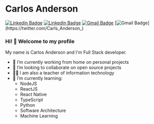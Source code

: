 # Carlos Anderson 

[![Linkedin Badge](https://img.shields.io/badge/-Github-black?style=flat-square&logo=Github&logoColor=white&link=https://github.com/karlscode)](https://github.com/karlscode)
[![Linkedin Badge](https://img.shields.io/badge/-LinkedIn-blue?style=flat-square&logo=Linkedin&logoColor=white&link=https://www.linkedin.com/in/carlos-anderson-ti/)](https://www.linkedin.com/in/carlos-anderson-ti/)
[![Gmail Badge](https://img.shields.io/badge/-Gmail-c14438?style=flat-square&logo=Gmail&logoColor=white&link=mailto:carlos.anderson.ti@gmail.com)](mailto:carlos.anderson.ti@gmail.com)
[![Gmail Badge](https://img.shields.io/badge/-Twitter-1ca0f1?style=flat-square&logo=Twitter&logoColor=white&link=https://twitter.com/Carls_Anderson_)](https://twitter.com/Carls_Anderson_)

### Hi! 👋 Welcome to my profile

My name is Carlos Anderson and I'm Full Stack developer.

- 🔭 I’m currently working from home on personal projects
- 👯 I’m looking to collaborate on open source projects
- 👨‍🏫 I am also a teacher of information technology
- 🌱 I’m currently learning: 
  - NodeJS
  - ReactJS
  - React Native
  - TypeScript
  - Python
  - Software Architecture
  - Machine Learning
